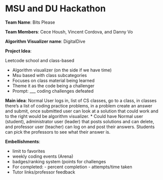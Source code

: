 <h1> MSU and DU Hackathon </h1>

<strong>Team Name</strong>: Bits Please 
<p>
<strong>Team Members</strong>: Cece Housh, Vincent Cordova, and Danny Vo
</p>
<p>
<strong>Algorithm Visualizer name</strong>: DigitalDive
</p>
<p>
<strong>Project Idea</strong>: </p>
<p>
Leetcode school and class-based 
    <ul>     
    <li> Algorithm visualizer (on the side if we have time) </li>
    <li> Msu based with class subcategories </li>
    <li> Focuses on class material being learned </li>
    <li> Theme it as the code being a challenger </li>
    <li> Prompt: ___ coding challenges defeated </li> 
    </ul>

</p>
<p>
<strong>Main idea</strong>: Normal User logs in, list of CS classes, go to a class, in classes there’s a list of coding practice problems, in a problem create an answer and submit, once submitted user can look at a solution that could work and to the right would be algorithm visualizer. 
    * Could have Normal user (student), administrator user (leader) that posts solutions and can delete, and professor user (teacher) can log on and post their answers. Students can pick the professors to see what their answer is.
</p>
 
    
<strong>Embellishments</strong>: 
* limit to favorites
* weekly coding events (Arena)
* badges/ranking system (points for challenges
* For completed:
      - percent completion
      - attempts/time taken
* Tutor links/professor feedback 

